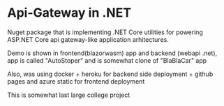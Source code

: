 # Api-Gateway in .NET
Nuget package that is implementing .NET Core utilities for powering  ASP.NET Core api gateway-like application arhitectures.

Demo is shown in frontend(blazorwasm) app and backend (webapi .net), app is called "AutoStoper" and is 
somewhat clone of "BlaBlaCar" app

Also, was using docker + heroku for backend side deployment + github pages and azure static for frontend deployment

This is somewhat last large college project
